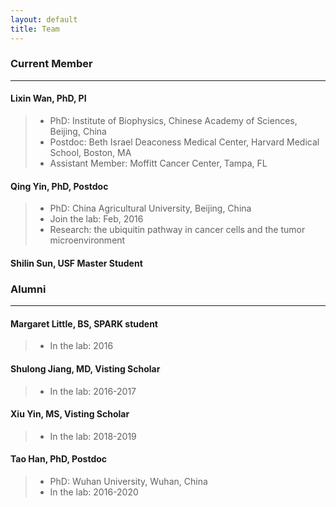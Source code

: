 ```yaml
---
layout: default
title: Team
---
```


###  Current Member
* * *

#### Lixin Wan, PhD, PI
>- PhD: Institute of Biophysics, Chinese Academy of Sciences, Beijing, China
>- Postdoc: Beth Israel Deaconess Medical Center, Harvard Medical School, Boston, MA
>- Assistant Member: Moffitt Cancer Center, Tampa, FL

#### Qing Yin, PhD, Postdoc
>- PhD: China Agricultural University, Beijing, China
>- Join the lab: Feb, 2016
>- Research: the ubiquitin pathway in cancer cells and the tumor microenvironment

#### Shilin Sun, USF Master Student

###  Alumni
* * *

#### Margaret Little, BS, SPARK student
>- In the lab: 2016

#### Shulong Jiang, MD, Visting Scholar
>- In the lab: 2016-2017

#### Xiu Yin, MS, Visting Scholar
>- In the lab: 2018-2019

#### Tao Han, PhD, Postdoc
>- PhD: Wuhan University, Wuhan, China
>- In the lab: 2016-2020
